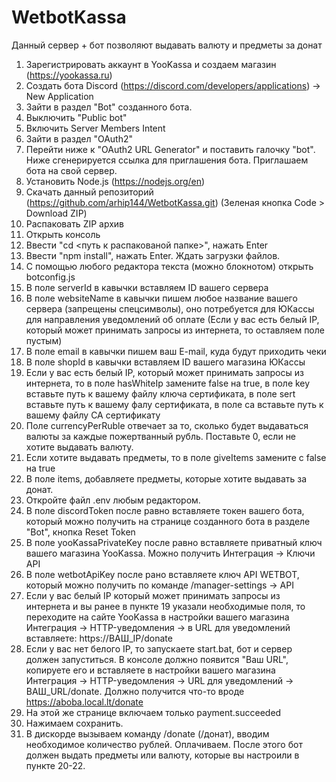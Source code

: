 # WetbotKassa
Данный сервер + бот позволяют выдавать валюту и предметы за донат
1. Зарегистрировать аккаунт в YooKassa и создаем магазин (https://yookassa.ru)
2. Создать бота Discord (https://discord.com/developers/applications) -> New Application
3. Зайти в раздел "Bot" созданного бота.
4. Выключить "Public bot"
5. Включить Server Members Intent
6. Зайти в раздел "OAuth2"
7. Перейти ниже к "OAuth2 URL Generator" и поставить галочку "bot". Ниже сгенерируется ссылка для приглашения бота. Приглашаем бота на свой сервер. 
8. Установить Node.js (https://nodejs.org/en)
9. Скачать данный репозиторий (https://github.com/arhip144/WetbotKassa.git) (Зеленая кнопка Code > Download ZIP)
10. Распаковать ZIP архив
11. Открыть консоль
12. Ввести "cd <путь к распакованой папке>", нажать Enter
13. Ввести "npm install", нажать Enter. Ждать загрузки файлов.
14. С помощью любого редактора текста (можно блокнотом) открыть botconfig.js
15. В поле serverId в кавычки вставляем ID вашего сервера
16. В поле websiteName в кавычки пишем любое название вашего сервера (запрещены спецсимволы), оно потребуется для ЮКассы для направления уведомлений об оплате (Если у вас есть белый IP, который может принимать запросы из интернета, то оставляем поле пустым)
17. В поле email в кавычки пишем ваш E-mail, куда будут приходить чеки
18. В поле shopId в кавычки вставляем ID вашего магазина ЮКассы
19. Если у вас есть белый IP, который может принимать запросы из интернета, то в поле hasWhiteIp замените false на true, в поле key вставьте путь к вашему файлу ключа сертификата, в поле sert вставьте путь к вашему фалу сертификата, в поле ca вставьте путь к вашему файлу CA сертификату
20. Поле currencyPerRuble отвечает за то, сколько будет выдаваться валюты за каждые пожертванный рубль. Поставьте 0, если не хотите выдавать валюту.
21. Если хотите выдавать предметы, то в поле giveItems замените c false на true
22. В поле items, добавляете предметы, которые хотите выдавать за донат.
23. Откройте файл .env любым редактором.
24. В поле discordToken после равно вставляете токен вашего бота, который можно получить на странице созданного бота в разделе "Bot", кнопка Reset Token
25. В поле yooKassaPrivateKey после равно вставляете приватный ключ вашего магазина YooKassa. Можно получить Интеграция -> Ключи API
26. В поле wetbotApiKey после рано вставляете ключ API WETBOT, который можно получить по команде /manager-settings -> API
27. Если у вас белый IP который может принимать запросы из интернета и вы ранее в пункте 19 указали необходимые поля, то переходите на сайте YooKassa в настройки вашего магазина Интеграция -> HTTP-уведомления -> в URL для уведомлений вставляете: https://ВАШ_IP/donate
28. Если у вас нет белого IP, то запускаете start.bat, бот и сервер должен запуститься. В консоле должно появится "Ваш URL", копируете его и вставляете в настройки вашего магазина Интеграция -> HTTP-уведомления -> URL для уведомлений -> ВАШ_URL/donate. Должно получится что-то вроде https://aboba.local.lt/donate
29. На этой же странице включаем только payment.succeeded
30. Нажимаем сохранить.
31. В дискорде вызываем команду /donate (/донат), вводим необходимое количество рублей. Оплачиваем. После этого бот должен выдать предметы или валюту, которые вы настроили в пункте 20-22.